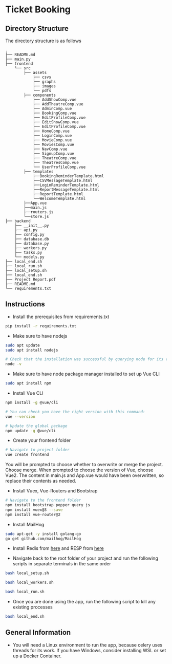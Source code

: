 # Ticket Booking

## Directory Structure
The directory structure is as follows 
```
.
├── README.md
├── main.py
├── frontend
    └── src
        ├── assets
            ├── csvs
            ├── graphs
            ├── images
            └── pdfs
        ├── components
            ├── AddShowComp.vue
            ├── AddTheatreComp.vue
            ├── AdminComp.vue
            ├── BookingComp.vue
            ├── EditProfileComp.vue
            ├── EditShowComp.vue
            ├── EditProfileComp.vue
            ├── HomeComp.vue
            ├── LoginComp.vue
            ├── MovieComp.vue
            ├── MoviesComp.vue
            ├── NavComp.vue
            ├── SignupComp.vue
            ├── TheatreComp.vue
            ├── TheatresComp.vue
            └── UserProfileComp.vue
        ├── templates
            ├──BookingReminderTemplate.html
            ├──CSVMessageTemplate.html
            ├──LoginReminderTemplate.html
            ├──ReportMessageTemplate.html
            ├──ReportTemplate.html
            └──WelcomeTemplate.html
        ├──App.vue
        ├──main.js
        ├──routers.js
        └──store.js
├── backend
    ├── __init__.py
    ├── api.py
    ├── config.py
    ├── database.db
    ├── database.py
    ├── workers.py
    ├── tasks.py
    └── models.py
├── local_end.sh
├── local_run.sh
├── local_setup.sh
├── local_end.sh
├── Project Report.pdf
├── README.md
└── requirements.txt
```

## Instructions

- Install the prerequisites from requirements.txt
```bash
pip install -r requirements.txt
```

- Make sure to have nodejs
```bash
sudo apt update
sudo apt install nodejs

# Check that the installation was successful by querying node for its version number:
node -v
```

- Make sure to have node package manager installed to set up Vue CLI
```bash
sudo apt install npm
```

- Install Vue CLI
```bash
npm install -g @vue/cli

# You can check you have the right version with this command:
vue --version

# Update the global package
npm update -g @vue/cli
```

- Create your frontend folder
```bash
# Navigate to project folder
vue create frontend
```


You will be prompted to choose whether to overwrite or merge the project. Choose merge.
 When prompted to choose the version of Vue, choose Vue2. The content in
main.js and App.vue would have been overwritten, so replace their
contents as needed.

- Install Vuex, Vue-Routers and Bootstrap 
```bash
# Navigate to the frontend folder
npm install bootstrap popper query js
npm install vuex@3 --save 
npm install vue-router@2
```

- Install MailHog
```bash
sudo apt-get -y install golang-go
go get github.com/mailhog/MailHog
```

- Install Redis from [here](https://learn.microsoft.com/en-us/windows/wsl/tutorials/wsl-database)
and RESP from [here](https://docs.redisdesktop.com/en/latest/install/)

- Navigate back to the root folder of your project and run the following scripts in separate terminals in the same order
```bash
bash local_setup.sh
```
```bash
bash local_workers.sh
```
```bash
bash local_run.sh
```

- Once you are done using the app, run the following script to kill any existing processes
```bash
bash local_end.sh 
```

## General Information

- You will need a Linux environment to run the app, because celery uses threads for its work. If you have Windows,
consider installing WSL or set up a Docker Container.